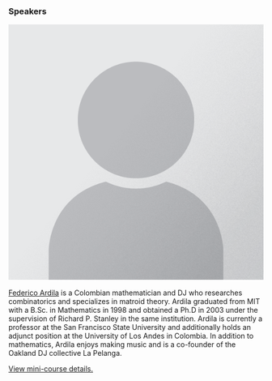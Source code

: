 ### Speakers
<div class="speaker">
    <div class="photo">
        <a href="ardila.html"><img src="placeholder.png"/></a>
    </div>
    <div class="bio">    
        <p>
            <a href="http://math.sfsu.edu/federico/">Federico Ardila</a> is a Colombian mathematician and DJ who researches combinatorics and specializes in matroid theory. Ardila graduated from MIT with a B.Sc. in Mathematics in 1998 and obtained a Ph.D in 2003 under the supervision of Richard P. Stanley in the same institution. Ardila is currently a professor at the San Francisco State University and additionally holds an adjunct position at the University of Los Andes in Colombia. In addition to mathematics, Ardila enjoys making music and is a co-founder of the Oakland DJ collective La Pelanga.
        </p>   
        <p>  
            <a href="ardila.html">View mini-course details.</a>
        </p>   
    </div>
</div>